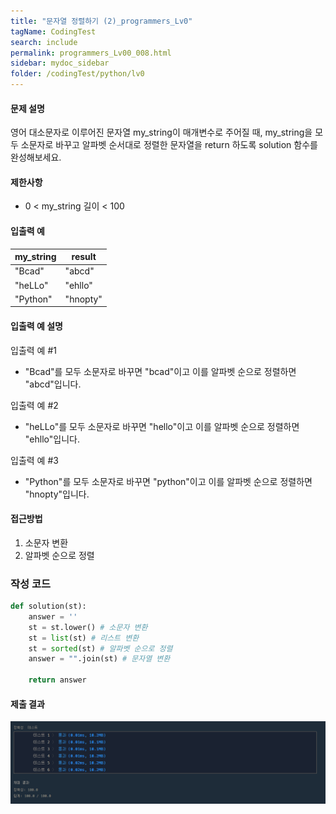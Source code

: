 ```yaml
---
title: "문자열 정렬하기 (2)_programmers_Lv0"
tagName: CodingTest
search: include
permalink: programmers_Lv00_008.html
sidebar: mydoc_sidebar
folder: /codingTest/python/lv0
---
```



#### 문제 설명 <br>

영어 대소문자로 이루어진 문자열 my_string이 매개변수로 주어질 때, my_string을 모두 소문자로 바꾸고 알파벳 순서대로 정렬한 문자열을 return 하도록 solution 함수를 완성해보세요.

#### 제한사항 <br>

- 0 < my_string 길이 < 100

#### 입출력 예 <br>
  
my_string|result
---|---
"Bcad"|"abcd"
"heLLo"|"ehllo"
"Python"|"hnopty"

#### 입출력 예 설명 <br>

입출력 예 #1
- "Bcad"를 모두 소문자로 바꾸면 "bcad"이고 이를 알파벳 순으로 정렬하면 "abcd"입니다.

입출력 예 #2
- "heLLo"를 모두 소문자로 바꾸면 "hello"이고 이를 알파벳 순으로 정렬하면 "ehllo"입니다.

입출력 예 #3
- "Python"를 모두 소문자로 바꾸면 "python"이고 이를 알파벳 순으로 정렬하면 "hnopty"입니다.

#### 접근방법 <br>

1. 소문자 변환
2. 알파벳 순으로 정렬

### 작성 코드 <br>

```python
def solution(st):
    answer = ''
    st = st.lower() # 소문자 변환
    st = list(st) # 리스트 변환
    st = sorted(st) # 알파벳 순으로 정렬
    answer = "".join(st) # 문자열 변환
    
    return answer
```

#### 제출 결과

![제출 결과](\images\programmers_Lv00_008.png)



